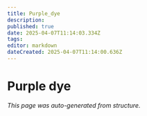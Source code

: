 ```yaml
---
title: Purple_dye
description: 
published: true
date: 2025-04-07T11:14:03.334Z
tags: 
editor: markdown
dateCreated: 2025-04-07T11:14:00.636Z
---
```


# Purple dye

*This page was auto-generated from structure.*